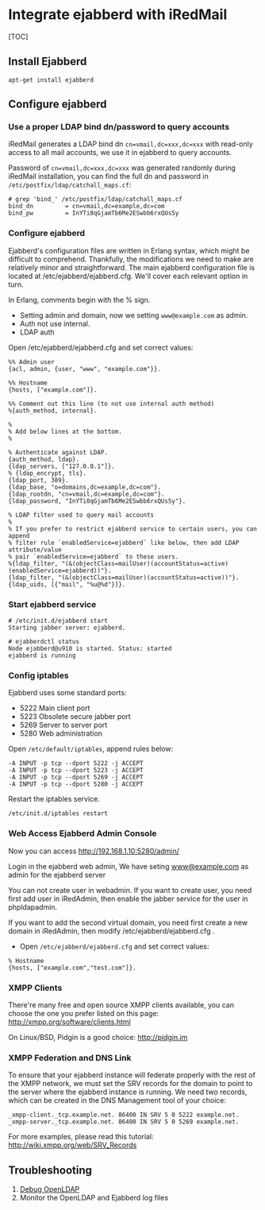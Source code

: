 # Integrate ejabberd with iRedMail

[TOC]

## Install Ejabberd

```
apt-get install ejabberd
```

## Configure ejabberd

### Use a proper LDAP bind dn/password to query accounts

iRedMail generates a LDAP bind dn `cn=vmail,dc=xxx,dc=xxx` with read-only
access to all mail accounts, we use it in ejabberd to query accounts.

Password of `cn=vmail,dc=xxx,dc=xxx` was generated randomly during iRedMail
installation, you can find the full dn and password in
`/etc/postfix/ldap/catchall_maps.cf`:

```
# grep 'bind_' /etc/postfix/ldap/catchall_maps.cf
bind_dn         = cn=vmail,dc=example,dc=com
bind_pw         = InYTi8qGjamTb6Me2ESwbb6rxQUs5y
```

### Configure ejabberd

Ejabberd's configuration files are written in Erlang syntax, which might be difficult to comprehend. Thankfully, the modifications we need to make are relatively minor and straightforward. The main ejabberd configuration file is located at /etc/ejabberd/ejabberd.cfg. We'll cover each relevant option in turn.

In Erlang, comments begin with the % sign.

* Setting admin and domain, now we setting `www@example.com` as admin.
* Auth not use internal. 
* LDAP auth

Open /etc/ejabberd/ejabberd.cfg and set correct values:

```
%% Admin user
{acl, admin, {user, "www", "example.com"}}.

%% Hostname
{hosts, ["example.com"]}. 

%% Comment out this line (to not use internal auth method)
%{auth_method, internal}. 

%
% Add below lines at the bottom.
%

% Authenticate against LDAP.
{auth_method, ldap}.
{ldap_servers, ["127.0.0.1"]}.
% {ldap_encrypt, tls}.
{ldap_port, 389}.
{ldap_base, "o=domains,dc=example,dc=com"}.
{ldap_rootdn, "cn=vmail,dc=example,dc=com"}.
{ldap_password, "InYTi8qGjamTb6Me2ESwbb6rxQUs5y"}.

% LDAP filter used to query mail accounts
%
% If you prefer to restrict ejabberd service to certain users, you can append
% filter rule `enabledService=ejabberd` like below, then add LDAP attribute/value
% pair `enabledService=ejabberd` to these users.
%{ldap_filter, "(&(objectClass=mailUser)(accountStatus=active)(enabledService=ejabberd))"}.
{ldap_filter, "(&(objectClass=mailUser)(accountStatus=active))"}.
{ldap_uids, [{"mail", "%u@%d"}]}.
```

### Start ejabberd service

```
# /etc/init.d/ejabberd start
Starting jabber server: ejabberd.

# ejabberdctl status
Node ejabberd@u910 is started. Status: started
ejabberd is running
```

### Config iptables

Ejabberd uses some standard ports:

* 5222 Main client port
* 5223 Obsolete secure jabber port
* 5269 Server to server port
* 5280 Web administration

Open `/etc/default/iptables`, append rules below:

```
-A INPUT -p tcp --dport 5222 -j ACCEPT
-A INPUT -p tcp --dport 5223 -j ACCEPT
-A INPUT -p tcp --dport 5269 -j ACCEPT
-A INPUT -p tcp --dport 5280 -j ACCEPT
```

Restart the iptables service.

```
/etc/init.d/iptables restart 
```

### Web Access Ejabberd Admin Console

Now you can access <http://192.168.1.10:5280/admin/>

Login in the ejabberd web admin, We have seting www@example.com as admin for the ejabberd server

You can not create user in webadmin. If you want to create user, you need first add user in iRedAdmin, then enable the jabber service for the user in phpldapadmin.

If you want to add the second virtual domain, you need first create a new domain in iRedAdmin, then modify /etc/ejabberd/ejabberd.cfg .

* Open `/etc/ejabberd/ejabberd.cfg` and set correct values:

```
% Hostname
{hosts, ["example.com","test.com"]}. 
```

### XMPP Clients

There're many free and open source XMPP clients available, you can choose the
one you prefer listed on this page: <http://xmpp.org/software/clients.html>

On Linux/BSD, Pidgin is a good choice: <http://pidgin.im>

### XMPP Federation and DNS Link

To ensure that your ejabberd instance will federate properly with the rest of
the XMPP network, we must set the SRV records for the domain to point to the
server where the ejabberd instance is running. We need two records, which can
be created in the DNS Management tool of your choice:

```
_xmpp-client._tcp.example.net. 86400 IN SRV 5 0 5222 example.net.
_xmpp-server._tcp.example.net. 86400 IN SRV 5 0 5269 example.net.
```

For more examples, please read this tutorial: <http://wiki.xmpp.org/web/SRV_Records>

## Troubleshooting

1. [Debug OpenLDAP](./debug.openldap.html)
2. Monitor the OpenLDAP and Ejabberd log files
